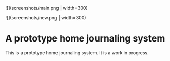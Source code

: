 
![](screenshots/main.png | width=300)

![](screenshots/new.png | width=300)


# A prototype home journaling system

This is a prototype home journaling system. It is a work in progress.
